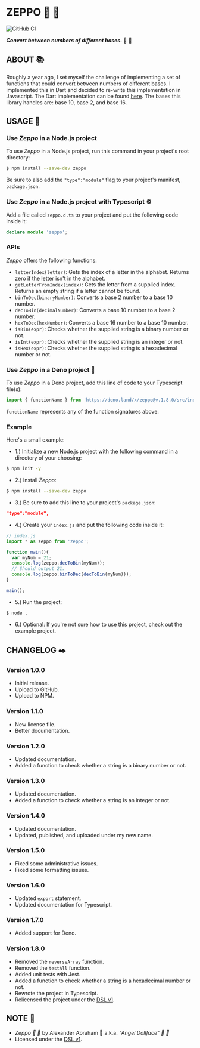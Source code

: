 # ZEPPO :crystal_ball: :guitar:

![GitHub CI](https://github.com/angeldollface/zeppo/actions/workflows/node.yml/badge.svg)

***Convert between numbers of different bases.*** :crystal_ball: :guitar:

## ABOUT :books:

Roughly a year ago, I set myself the challenge of implementing a set of functions that could convert between numbers of different bases. I implemented this in Dart and decided to re-write this implementation in Javascript. The Dart implementation can be found [here](https://github.com/angeldollface/harpo). The bases this library handles are: base 10, base 2, and base 16.

## USAGE :hammer:

### Use *Zeppo* in a Node.js project

To use *Zeppo* in a Node.js project, run this command in your project's root directory:

```bash
$ npm install --save-dev zeppo
```

Be sure to also add the `"type":"module"` flag to your project's manifest, `package.json`.

### Use *Zeppo* in a Node.js project with Typescript :gear:

Add a file called `zeppo.d.ts` to your project and put the following code inside it:

```Typescript
declare module 'zeppo';
```

### APIs

*Zeppo* offers the following functions:

- `letterIndex(letter)`: Gets the index of a letter in the alphabet. Returns zero if the letter isn't in the alphabet.
- `getLetterFromIndex(index)`: Gets the letter from a supplied index. Returns an empty string if a letter cannot be found.
- `binToDec(binaryNumber)`: Converts a base 2 number to a base 10 number.
- `decToBin(decimalNumber)`: Converts a base 10 number to a base 2 number.
- `hexToDec(hexNumber)`: Converts a base 16 number to a base 10 number.
- `isBin(expr)`: Checks whether the supplied string is a binary number or not.
- `isInt(expr)`: Checks whether the supplied string is an integer or not.
- `isHex(expr)`: Checks whether the supplied string is a hexadecimal number or not.

### Use *Zeppo* in a Deno project :t-rex:

To use *Zeppo* in a Deno project, add this line of code to your Typescript file(s):

```Typescript
import { functionName } from 'https://deno.land/x/zeppo@v.1.8.0/src/index.js';
```

`functionName` represents any of the function signatures above.

### Example

Here's a small example:

- 1.) Initialize a new Node.js project with the following command in a directory of your choosing:

```bash
$ npm init -y 
```

- 2.) Install *Zeppo*:

```bash
$ npm install --save-dev zeppo
```

- 3.) Be sure to add this line to your project's `package.json`:

```JSON
"type":"module",
```

- 4.) Create your `index.js` and put the following code inside it:

```js
// index.js
import * as zeppo from 'zeppo';

function main(){
  var myNum = 21;
  console.log(zeppo.decToBin(myNum));
  // Should output 21.
  console.log(zeppo.binToDec(decToBin(myNum)));
}

main();
```

- 5.) Run the project:

```bash
$ node .
```

- 6.) Optional: If you're not sure how to use this project, check out the example project.

## CHANGELOG :black_nib:

### Version 1.0.0

- Initial release.
- Upload to GitHub.
- Upload to NPM.

### Version 1.1.0

- New license file.
- Better documentation.

### Version 1.2.0

- Updated documentation.
- Added a function to check whether a string is a binary number or not.

### Version 1.3.0

- Updated documentation.
- Added a function to check whether a string is an integer or not.

### Version 1.4.0

- Updated documentation.
- Updated, published, and uploaded under my new name.

### Version 1.5.0

- Fixed some administrative issues.
- Fixed some formatting issues.

### Version 1.6.0

- Updated `export` statement.
- Updated documentation for Typescript.

### Version 1.7.0

- Added support for Deno.

### Version 1.8.0

- Removed the `reverseArray` function.
- Removed the `testAll` function.
- Added unit tests with Jest.
- Added a function to check whether a string is a hexadecimal number or not.
- Rewrote the project in Typescript.
- Relicensed the project under the [DSL v1](https://github.com/angeldollface/doll-software-license).

## NOTE :scroll:

- *Zeppo :crystal_ball: :guitar:* by Alexander Abraham :black_heart: a.k.a. *"Angel Dollface" :dolls: :ribbon:*
- Licensed under the [DSL v1](https://github.com/angeldollface/doll-software-license).
